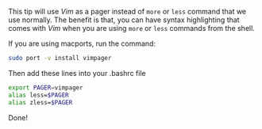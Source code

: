 This tip will use _Vim_ as a pager instead of `more` or `less` command that we use normally. The benefit is that, you can have syntax highlighting that comes with _Vim_ when you are using `more` or `less` commands from the shell.

If you are using macports, run the command:
```bash
sudo port -v install vimpager
```

Then add these lines into your .bashrc file

```bash
export PAGER=vimpager
alias less=$PAGER
alias zless=$PAGER
```

Done!
